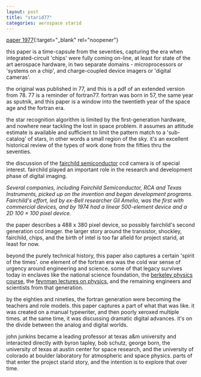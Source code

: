 ```yaml
---
layout: post
title: "starid77"
categories: aerospace starid
---
```

[paper 1977](https://statespace.dev/docs/papers/1977%20junkins.pdf){:target="_blank" rel="noopener"}

this paper is a time-capsule from the seventies, capturing the era when integrated-circuit 'chips' were fully coming on-line, at least for state of the art aerospace hardware, in two separate domains - microprocessors or 'systems on a chip', and charge-coupled device imagers or 'digital cameras'.

the original was published in 77, and this is a pdf of an extended version from 78. 77 is a reminder of fortran77. fortran was born in 57, the same year as sputnik, and this paper is a window into the twentieth year of the space age and the fortran era.

the star recognition algorithm is limited by the first-generation hardware, and nowhere near tackling the lost in space problem. it assumes an attitude estimate is available and sufficient to limit the pattern match to a 'sub-catalog' of stars, in other words a small region of the sky. it's an excellent historical review of the types of work done from the fifties thru the seventies.

the discussion of the [fairchild semiconductor](https://en.wikipedia.org/wiki/Charge-coupled_device#History) ccd camera is of special interest. fairchild played an important role in the research and development phase of digital imaging. 

_Several companies, including Fairchild Semiconductor, RCA and Texas Instruments, picked up on the invention and began development programs. Fairchild's effort, led by ex-Bell researcher Gil Amelio, was the first with commercial devices, and by 1974 had a linear 500-element device and a 2D 100 × 100 pixel device._ 

the paper describes a 488 x 380 pixel device, so possibly fairchild's second generation ccd imager. the larger story around the transistor, shockley, fairchild, chips, and the birth of intel is too far afield for project starid, at least for now. 

beyond the purely technical history, this paper also captures a certain 'spirit of the times'. one element of the fortran era was the cold war sense of urgency around engineering and science. some of that legacy survives today in enclaves like the national science foundation, the [berkeley physics course](https://en.wikipedia.org/wiki/Berkeley_Physics_Course), the [feynman lectures on physics](https://en.wikipedia.org/wiki/The_Feynman_Lectures_on_Physics), and the remaining engineers and scientists from that generation.

by the eighties and nineties, the fortran generation were becoming the teachers and role models. this paper captures a part of what that was like. it was created on a manual typewriter, and then poorly xeroxed multiple times. at the same time, it was discussing dramatic digital advances. it's on the divide between the analog and digital worlds.

john junkins became a leading professor at texas a&m university and interacted directly with byron tapley, bob schutz, george born, the university of texas at austin center for space research, and the university of colorado at boulder laboratory for atmospheric and space physics. parts of that enter the project starid story, and the intention is to explore that over time.
